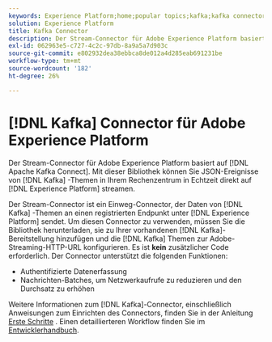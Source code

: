 ```yaml
---
keywords: Experience Platform;home;popular topics;kafka;kafka connector;Kafka;
solution: Experience Platform
title: Kafka Connector
description: Der Stream-Connector für Adobe Experience Platform basiert auf Apache Kafka Connect. Diese Bibliothek kann verwendet werden, um JSON-Ereignisse von Kafka-Themen in Ihrem Rechenzentrum direkt auf Experience Platform in Echtzeit zu streamen.
exl-id: 062963e5-c727-4c2c-97db-8a9a5a7d903c
source-git-commit: e802932dea38ebbca8de012a4d285eab691231be
workflow-type: tm+mt
source-wordcount: '182'
ht-degree: 26%

---
```


# [!DNL Kafka] Connector für Adobe Experience Platform

Der Stream-Connector für Adobe Experience Platform basiert auf [!DNL Apache Kafka Connect]. Mit dieser Bibliothek können Sie JSON-Ereignisse von [!DNL Kafka] -Themen in Ihrem Rechenzentrum in Echtzeit direkt auf [!DNL Experience Platform] streamen.

Der Stream-Connector ist ein Einweg-Connector, der Daten von [!DNL Kafka] -Themen an einen registrierten Endpunkt unter [!DNL Experience Platform] sendet. Um diesen Connector zu verwenden, müssen Sie die Bibliothek herunterladen, sie zu Ihrer vorhandenen [!DNL Kafka]-Bereitstellung hinzufügen und die [!DNL Kafka] Themen zur Adobe-Streaming-HTTP-URL konfigurieren. Es ist **kein** zusätzlicher Code erforderlich. Der Connector unterstützt die folgenden Funktionen:

- Authentifizierte Datenerfassung
- Nachrichten-Batches, um Netzwerkaufrufe zu reduzieren und den Durchsatz zu erhöhen

Weitere Informationen zum [!DNL Kafka]-Connector, einschließlich Anweisungen zum Einrichten des Connectors, finden Sie in der Anleitung [Erste Schritte](https://github.com/adobe/experience-platform-streaming-connect) . Einen detaillierteren Workflow finden Sie im [Entwicklerhandbuch](https://www.adobe.com/go/kafka-connector-developer-guide).
